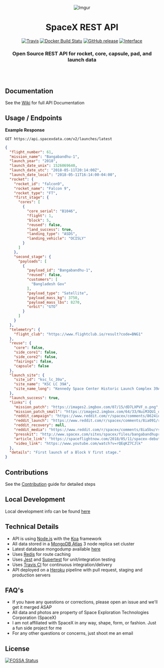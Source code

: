 <div align="center">

![Imgur](https://i.imgur.com/5JlPtsF.jpg)

# SpaceX REST API

[![Travis](https://img.shields.io/travis/r-spacex/SpaceX-API.svg?style=flat-square)](https://travis-ci.org/r-spacex/SpaceX-API)
[![Docker Build Statu](https://img.shields.io/docker/build/jakewmeyer/spacex-api.svg?style=flat-square)](https://hub.docker.com/r/jakewmeyer/spacex-api/)
[![GitHub release](https://img.shields.io/github/release/r-spacex/SpaceX-API.svg?style=flat-square)]()
[![Interface](https://img.shields.io/badge/interface-REST-brightgreen.svg?style=flat-square)]()

### Open Source REST API for rocket, core, capsule, pad, and launch data
<br></br>

</div>

## Documentation
See the [Wiki](https://github.com/r-spacex/SpaceX-API/wiki) for full API Documentation

## Usage / Endpoints

**Example Response**

```http
GET https://api.spacexdata.com/v2/launches/latest
```

```json
{
  "flight_number": 61,
  "mission_name": "Bangabandhu-1",
  "launch_year": "2018",
  "launch_date_unix": 1526069640,
  "launch_date_utc": "2018-05-11T20:14:00Z",
  "launch_date_local": "2018-05-11T16:14:00-04:00",
  "rocket": {
    "rocket_id": "falcon9",
    "rocket_name": "Falcon 9",
    "rocket_type": "FT",
    "first_stage": {
      "cores": [
        {
          "core_serial": "B1046",
          "flight": 1,
          "block": 5,
          "reused": false,
          "land_success": true,
          "landing_type": "ASDS",
          "landing_vehicle": "OCISLY"
        }
      ]
    },
    "second_stage": {
      "payloads": [
        {
          "payload_id": "Bangabandhu-1",
          "reused": false,
          "customers": [
            "Bangladesh Gov"
          ],
          "payload_type": "Satellite",
          "payload_mass_kg": 3750,
          "payload_mass_lbs": 8270,
          "orbit": "GTO"
        }
      ]
    }
  },
  "telemetry": {
    "flight_club": "https://www.flightclub.io/result?code=BNG1"
  },
  "reuse": {
    "core": false,
    "side_core1": false,
    "side_core2": false,
    "fairings": false,
    "capsule": false
  },
  "launch_site": {
    "site_id": "ksc_lc_39a",
    "site_name": "KSC LC 39A",
    "site_name_long": "Kennedy Space Center Historic Launch Complex 39A"
  },
  "launch_success": true,
  "links": {
    "mission_patch": "https://images2.imgbox.com/07/15/dD7LXPVF_o.png",
    "mission_patch_small": "https://images2.imgbox.com/64/33/NuiM3QU1_o.png",
    "reddit_campaign": "https://www.reddit.com/r/spacex/comments/8624iq/bangabandhu1_launch_campaign_thread/",
    "reddit_launch": "https://www.reddit.com/r/spacex/comments/8ia091/rspacex_bangabandhu1_official_launch_discussion",
    "reddit_recovery": null,
    "reddit_media": "https://www.reddit.com/r/spacex/comments/8ia5bu/rspacex_bangabandhu1_media_thread_videos_images/",
    "presskit": "http://www.spacex.com/sites/spacex/files/bangabandhupresskit51118.pdf",
    "article_link": "https://spaceflightnow.com/2018/05/11/spacex-debuts-an-improved-human-rated-model-of-the-falcon-9-rocket/",
    "video_link": "https://www.youtube.com/watch?v=rQEqKZ7CJlk"
  },
  "details": "First launch of a Block V first stage."
}
```

## Contributions
See the [Contribution](https://github.com/r-spacex/SpaceX-API/blob/master/CONTRIBUTING.md) guide for detailed steps

## Local Development
Local development info can be found [here](https://github.com/r-spacex/SpaceX-API/wiki/Local-Development)

## Technical Details
* API is using [Node.js](https://nodejs.org/en/) with the [Koa](http://koajs.com/) framework
* All data stored in a [MongoDB Atlas](https://www.mongodb.com/cloud/atlas) 3 node replica set cluster
* Latest database mongodump available [here](https://drive.google.com/drive/folders/0B2DdgKR4GR4xdk1sRGowcUZXeE0?usp=sharing)
* Uses [Redis](https://redis.io/) for route caching
* Uses [Jest](https://facebook.github.io/jest/) and [Supertest](https://github.com/visionmedia/supertest) for unit/integration testing
* Uses [Travis CI](https://travis-ci.org/) for continuous integration/delivery
* API deployed on a [Heroku](https://www.heroku.com/) pipeline with pull request, staging and production servers

## FAQ's
* If you have any questions or corrections, please open an issue and we'll get it merged ASAP
* All data and photos are property of Space Exploration Technologies Corporation (SpaceX)
* I am not affiliated with SpaceX in any way, shape, form, or fashion. Just a fun side project for me
* For any other questions or concerns, just shoot me an email

## License
[![FOSSA Status](https://app.fossa.io/api/projects/git%2Bgithub.com%2Fr-spacex%2FSpaceX-API.svg?type=large)](https://app.fossa.io/projects/git%2Bgithub.com%2Fr-spacex%2FSpaceX-API?ref=badge_large)